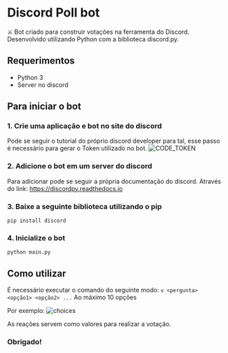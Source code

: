 # Discord Poll bot
⚔ Bot criado para construir votações na ferramenta do Discord. Desenvolvido utilizando Python com a biblioteca discord.py.

## Requerimentos
* Python 3
* Server no discord

## Para iniciar o bot
### 1. Crie uma aplicação e bot no site do discord
Pode se seguir o tutorial do próprio discord developer para tal, esse passo é necessário para gerar o Token utilizado no bot.
![CODE_TOKEN](https://user-images.githubusercontent.com/30846081/116840127-2137e280-abab-11eb-81e5-7b9aea555556.png)

### 2. Adicione o bot em um server do discord
Para adicionar pode se seguir a própria documentação do discord.
Através do link: https://discordpy.readthedocs.io

### 3. Baixe a seguinte biblioteca utilizando o pip
`pip install discord`

### 4. Inicialize o bot
`python main.py`

## Como utilizar
É necessário executar o comando do seguinte modo:
`v <pergunta> <opção1> <opção2> ...` Ao máximo 10 opções

Por exemplo:
![choices](https://user-images.githubusercontent.com/30846081/116840482-67417600-abac-11eb-8024-ebc7acd020f9.png)

As reações servem como valores para realizar a votação.

### Obrigado! 
